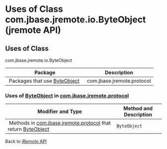 # Uses of Class com.jbase.jremote.io.ByteObject (jremote API)

<PageHeader />

## Uses of Class
com.jbase.jremote.io.ByteObject

| Package<br> | Description<br> |
| --- | --- |
 Packages that use [ByteObject](./../../byteobject-(jremote-api) "class in com.jbase.jremote.io")  | com.jbase.jremote.protocol<br> | <br> |






### Uses of [ByteObject](./../../byteobject-(jremote-api) "class in com.jbase.jremote.io") in [com.jbase.jremote.protocol](./../../../protocol/com.jbase.jremote.protocol-(jremote-api))


| Modifier and Type<br> | Method and Description<br> |
| --- | --- |
 Methods in [com.jbase.jremote.protocol](./../../../protocol/com.jbase.jremote.protocol-(jremote-api)) that return [ByteObject](./../../byteobject-(jremote-api) "class in com.jbase.jremote.io")  | `ByteObject`<br> | EchoResponse.`getData()` <br> |



Back to [jRemote API](../../../../jremote-api/README.md)









  
<PageFooter />
